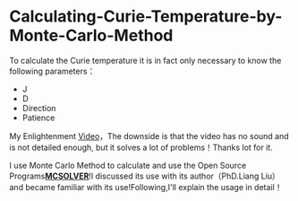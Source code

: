 # Calculating-Curie-Temperature-by-Monte-Carlo-Method

To calculate the Curie temperature it is in fact only necessary to know the following parameters：

+ J
+ D
+ Direction
+ Patience

My Enlightenment [Video](https://www.bilibili.com/video/BV1jZ4y1T7Ds?from=search&seid=6713171886036134943)，The downside is that the video has no sound and is not detailed enough, but it solves a lot of problems！Thanks lot for it.

I use Monte Carlo Method to calculate and use the Open Source Programs[**MCSOLVER**](https://github.com/golddoushi/mcsolver)!I discussed its use with its author（PhD.Liang Liu） and became familiar with its use!Following,I'll explain the usage in detail！
